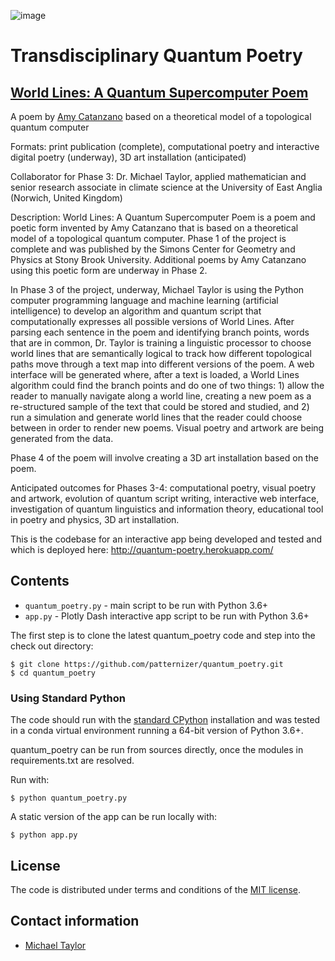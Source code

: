 ![image](https://github.com/patternizer/quantum_poetry/blob/master/title_frame.jpg)

# Transdisciplinary Quantum Poetry

## [World Lines: A Quantum Supercomputer Poem](https://www.amycatanzano.com/world-lines)

A poem by [Amy Catanzano](https://www.amycatanzano.com) based on a theoretical model of a topological quantum computer

Formats: print publication (complete), computational poetry and interactive digital poetry (underway), 3D art installation (anticipated)

Collaborator for Phase 3: Dr. Michael Taylor, applied mathematician and senior research associate in climate science at the University of East Anglia (Norwich, United Kingdom)

Description: World Lines: A Quantum Supercomputer Poem is a poem and poetic form invented by Amy Catanzano that is based on a theoretical model of a topological quantum computer. Phase 1 of the project is complete and was published by the Simons Center for Geometry and Physics at Stony Brook University. Additional poems by Amy Catanzano using this poetic form are underway in Phase 2.

In Phase 3 of the project, underway, Michael Taylor is using the Python computer programming language and machine learning (artificial intelligence) to develop an algorithm and quantum script that computationally expresses all possible versions of World Lines. After parsing each sentence in the poem and identifying branch points, words that are in common, Dr. Taylor is training a linguistic processor to choose world lines that are semantically logical to track how different topological paths move through a text map into different versions of the poem. A web interface will be generated where, after a text is loaded, a World Lines algorithm could find the branch points and do one of two things: 1) allow the reader to manually navigate along a world line, creating a new poem as a re-structured sample of the text that could be stored and studied, and 2) run a simulation and generate world lines that the reader could choose between in order to render new poems. Visual poetry and artwork are being generated from the data.

Phase 4 of the poem will involve creating a 3D art installation based on the poem.

Anticipated outcomes for Phases 3-4: computational poetry, visual poetry and artwork, evolution of quantum script writing, interactive web interface, investigation of quantum linguistics and information theory, educational tool in poetry and physics, 3D art installation.

This is the codebase for an interactive app being developed and tested and which is deployed here: http://quantum-poetry.herokuapp.com/

## Contents

* `quantum_poetry.py` - main script to be run with Python 3.6+
* `app.py` - Plotly Dash interactive app script to be run with Python 3.6+

The first step is to clone the latest quantum_poetry code and step into the check out directory: 

    $ git clone https://github.com/patternizer/quantum_poetry.git
    $ cd quantum_poetry
    
### Using Standard Python 

The code should run with the [standard CPython](https://www.python.org/downloads/) installation and was tested 
in a conda virtual environment running a 64-bit version of Python 3.6+.

quantum_poetry can be run from sources directly, once the modules in requirements.txt are resolved.


Run with:

    $ python quantum_poetry.py
	
A static version of the app can be run locally with:

    $ python app.py
	
        
## License

The code is distributed under terms and conditions of the [MIT license](https://opensource.org/licenses/MIT).

## Contact information

* [Michael Taylor](https://patternizer.github.io)


